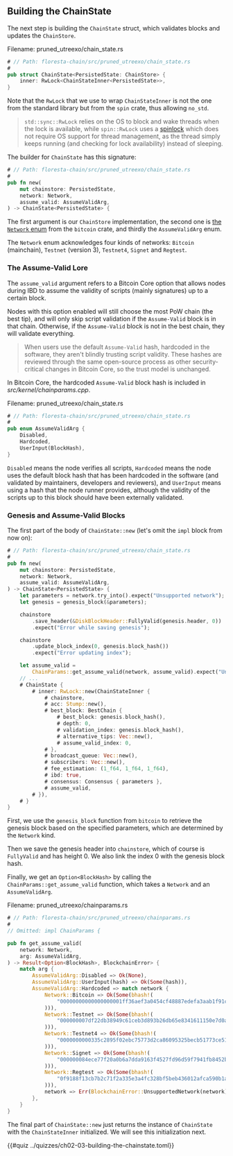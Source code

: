 ## Building the ChainState

The next step is building the `ChainState` struct, which validates blocks and updates the `ChainStore`.

Filename: pruned_utreexo/chain_state.rs

```rust
# // Path: floresta-chain/src/pruned_utreexo/chain_state.rs
#
pub struct ChainState<PersistedState: ChainStore> {
    inner: RwLock<ChainStateInner<PersistedState>>,
}
```

Note that the `RwLock` that we use to wrap `ChainStateInner` is not the one from the standard library but from the `spin` crate, thus allowing `no_std`.

> `std::sync::RwLock` relies on the OS to block and wake threads when the lock is available, while `spin::RwLock` uses a [spinlock](https://en.wikipedia.org/wiki/Spinlock) which does not require OS support for thread management, as the thread simply keeps running (and checking for lock availability) instead of sleeping.

The builder for `ChainState` has this signature:

```rust
# // Path: floresta-chain/src/pruned_utreexo/chain_state.rs
#
pub fn new(
    mut chainstore: PersistedState,
    network: Network,
    assume_valid: AssumeValidArg,
) -> ChainState<PersistedState> {
```

The first argument is our `ChainStore` implementation, the second one is [the `Network` enum](https://docs.rs/bitcoin/latest/bitcoin/enum.Network.html) from the `bitcoin` crate, and thirdly the `AssumeValidArg` enum.

The `Network` enum acknowledges four kinds of networks: `Bitcoin` (mainchain), `Testnet` (version 3), `Testnet4`, `Signet` and `Regtest`.

### The Assume-Valid Lore

The `assume_valid` argument refers to a Bitcoin Core option that allows nodes during IBD to assume the validity of scripts (mainly signatures) up to a certain block.

Nodes with this option enabled will still choose the most PoW chain (the best tip), and will only skip script validation if the `Assume-Valid` block is in that chain. Otherwise, if the `Assume-Valid` block is not in the best chain, they will validate everything.

> When users use the default `Assume-Valid` hash, hardcoded in the software, they aren't blindly trusting script validity. These hashes are reviewed through the same open-source process as other security-critical changes in Bitcoin Core, so the trust model is unchanged.

In Bitcoin Core, the hardcoded `Assume-Valid` block hash is included in _src/kernel/chainparams.cpp_.

Filename: pruned_utreexo/chain_state.rs

```rust
# // Path: floresta-chain/src/pruned_utreexo/chain_state.rs
#
pub enum AssumeValidArg {
    Disabled,
    Hardcoded,
    UserInput(BlockHash),
}
```

`Disabled` means the node verifies all scripts, `Hardcoded` means the node uses the default block hash that has been hardcoded in the software (and validated by maintainers, developers and reviewers), and `UserInput` means using a hash that the node runner provides, although the validity of the scripts up to this block should have been externally validated.

### Genesis and Assume-Valid Blocks

The first part of the body of `ChainState::new` (let's omit the `impl` block from now on):

```rust
# // Path: floresta-chain/src/pruned_utreexo/chain_state.rs
#
pub fn new(
    mut chainstore: PersistedState,
    network: Network,
    assume_valid: AssumeValidArg,
) -> ChainState<PersistedState> {
    let parameters = network.try_into().expect("Unsupported network");
    let genesis = genesis_block(&parameters);

    chainstore
        .save_header(&DiskBlockHeader::FullyValid(genesis.header, 0))
        .expect("Error while saving genesis");

    chainstore
        .update_block_index(0, genesis.block_hash())
        .expect("Error updating index");

    let assume_valid =
        ChainParams::get_assume_valid(network, assume_valid).expect("Unsupported network");
    // ...
    # ChainState {
        # inner: RwLock::new(ChainStateInner {
            # chainstore,
            # acc: Stump::new(),
            # best_block: BestChain {
                # best_block: genesis.block_hash(),
                # depth: 0,
                # validation_index: genesis.block_hash(),
                # alternative_tips: Vec::new(),
                # assume_valid_index: 0,
            # },
            # broadcast_queue: Vec::new(),
            # subscribers: Vec::new(),
            # fee_estimation: (1_f64, 1_f64, 1_f64),
            # ibd: true,
            # consensus: Consensus { parameters },
            # assume_valid,
        # }),
    # }
}
```

First, we use the `genesis_block` function from `bitcoin` to retrieve the genesis block based on the specified parameters, which are determined by the `Network` kind.

Then we save the genesis header into `chainstore`, which of course is `FullyValid` and has height 0. We also link the index 0 with the genesis block hash.

Finally, we get an `Option<BlockHash>` by calling the `ChainParams::get_assume_valid` function, which takes a `Network` and an `AssumeValidArg`.

Filename: pruned_utreexo/chainparams.rs

```rust
# // Path: floresta-chain/src/pruned_utreexo/chainparams.rs
#
// Omitted: impl ChainParams {

pub fn get_assume_valid(
    network: Network,
    arg: AssumeValidArg,
) -> Result<Option<BlockHash>, BlockchainError> {
    match arg {
        AssumeValidArg::Disabled => Ok(None),
        AssumeValidArg::UserInput(hash) => Ok(Some(hash)),
        AssumeValidArg::Hardcoded => match network {
            Network::Bitcoin => Ok(Some(bhash!(
                "00000000000000000001ff36aef3a0454cf48887edefa3aab1f91c6e67fee294"
            ))),
            Network::Testnet => Ok(Some(bhash!(
                "000000007df22db38949c61ceb3d893b26db65e8341611150e7d0a9cd46be927"
            ))),
            Network::Testnet4 => Ok(Some(bhash!(
                "0000000000335c2895f02ebc75773d2ca86095325becb51773ce5151e9bcf4e0"
            ))),
            Network::Signet => Ok(Some(bhash!(
                "000000084ece77f20a0b6a7dda9163f4527fd96d59f7941fb8452b3cec855c2e"
            ))),
            Network::Regtest => Ok(Some(bhash!(
                "0f9188f13cb7b2c71f2a335e3a4fc328bf5beb436012afca590b1a11466e2206"
            ))),
            network => Err(BlockchainError::UnsupportedNetwork(network)),
        },
    }
}
```

The final part of `ChainState::new` just returns the instance of `ChainState` with the `ChainStateInner` initialized. We will see this initialization next.

{{#quiz ../quizzes/ch02-03-building-the-chainstate.toml}}
